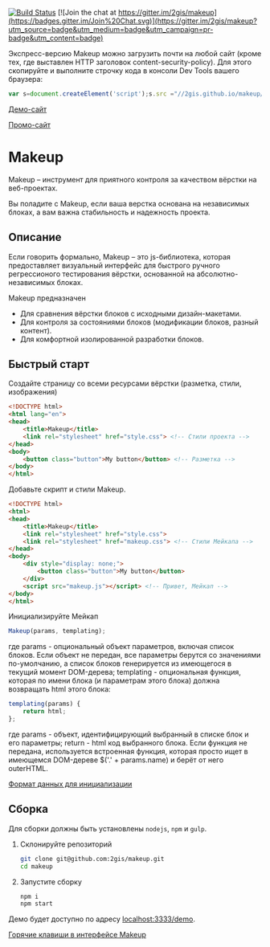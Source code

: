 [![Build Status](https://travis-ci.org/2gis/makeup.svg)](https://travis-ci.org/2gis/makeup) [![Join the chat at https://gitter.im/2gis/makeup](https://badges.gitter.im/Join%20Chat.svg)](https://gitter.im/2gis/makeup?utm_source=badge&utm_medium=badge&utm_campaign=pr-badge&utm_content=badge)

Экспресс-версию Makeup можно загрузить почти на любой сайт (кроме тех, где выставлен HTTP заголовок content-security-policy). Для этого скопируйте и выполните строчку кода в консоли Dev Tools вашего браузера:

```js
var s=document.createElement('script');s.src ="//2gis.github.io/makeup/autoload/script.js";document.body.appendChild(s)
```

[Демо-сайт](http://2gis.github.io/makeup/demo)

[Промо-сайт](http://2gis.github.io/makeup)

# Makeup

Makeup – инструмент для приятного контроля за качеством вёрстки на веб-проектах.

Вы поладите с Makeup, если ваша верстка основана на независимых блоках, а вам важна стабильность и надежность проекта.

## Описание

Если говорить формально, Makeup – это js-библиотека, которая предоставляет визуальный интерфейс для быстрого ручного регрессионого тестирования вёрстки, основанной на абсолютно-независимых блоках.

Makeup предназначен

* Для сравнения вёрстки блоков с исходными дизайн-макетами.
* Для контроля за состояниями блоков (модификации блоков, разный контент).
* Для комфортной изолированной разработки блоков.

## Быстрый старт

Создайте страницу со всеми ресурсами вёрстки (разметка, стили, изображения)

```html
<!DOCTYPE html>
<html lang="en">
<head>
    <title>Makeup</title>
    <link rel="stylesheet" href="style.css"> <!-- Стили проекта -->
</head>
<body>
    <button class="button">My button</button> <!-- Разметка -->
</body>
</html>
```

Добавьте скрипт и стили Makeup.

```html
<!DOCTYPE html>
<html>
<head>
    <title>Makeup</title>
    <link rel="stylesheet" href="style.css">
    <link rel="stylesheet" href="makeup.css"> <!-- Стили Мейкапа -->
</head>
<body>
    <div style="display: none;">
        <button class="button">My button</button>
    </div>
    <script src="makeup.js"></script> <!-- Привет, Мейкап -->
</body>
</html>
```

Инициализируйте Мейкап

```js
Makeup(params, templating);
```
где params - опциональный объект параметров, включая список блоков. Если объект не передан, все параметры берутся со значениями по-умолчанию, а список блоков генерируется из имеющегося в текущий момент DOM-дерева; templating - опциональная функция, которая по имени блока (и параметрам этого блока) должна возвращать html этого блока:

```js
templating(params) {
    return html;
};
```
где params - объект, идентифицирующий выбранный в списке блок и его параметры; return - html код выбранного блока. Если функция не передана, используется встроенная функция, которая просто ищет в имеющемся DOM-дереве $('.' + params.name) и берёт от него outerHTML.

[Формат данных для инициализации](docs/format.md)

## Сборка

Для сборки должны быть установлены `nodejs`, `npm` и `gulp`.

1. Склонируйте репозиторий

    ```bash
    git clone git@github.com:2gis/makeup.git
    cd makeup
    ```
2. Запустите сборку

    ```bash
    npm i
    npm start
    ```

Демо будет доступно по адресу [localhost:3333/demo](http://localhost:3333/demo).

[Горячие клавиши в интерфейсе Makeup](docs/keyboard.md)
